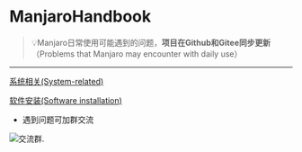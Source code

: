 # ManjaroHandbook
>💡Manjaro日常使用可能遇到的问题，**项目在Github和Gitee同步更新**（Problems that Manjaro may encounter with daily use）

---
[系统相关(System-related)](https://github.com/Moriarty1024/Manjaro-Handbook/blob/master/%E7%B3%BB%E7%BB%9F%E7%9B%B8%E5%85%B3.md)

[软件安装(Software installation)](https://github.com/Moriarty1024/Manjaro-Handbook/blob/master/%E8%BD%AF%E4%BB%B6%E5%AE%89%E8%A3%85.md)


- 遇到问题可加群交流

![交流群.](https://gitee.com/moriarty1024/markdown_image/raw/master/img/微信交流群二维码.png)